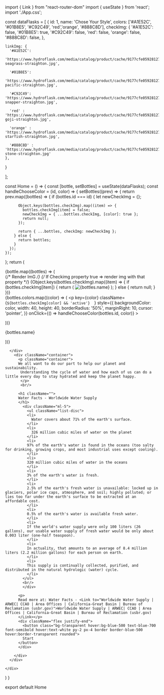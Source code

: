 import { Link } from "react-router-dom"
import { useState } from 'react';
import './App.css';

const dataFlasks = [
  {
    id: 1,
    name: 'Chose Your Style',
    colors: ['#A1E52C', '#01B8E5', '#C92C49', 'red','orange', '#888C8D'],
    checkImg: {
      '#A1E52C': false,
      '#01B8E5': true,
      '#C92C49': false,
      'red': false,
      'orange': false,
      '#888C8D': false,
    },

    linkImg: {
      '#A1E52C':
        'https://www.hydroflask.com/media/catalog/product/cache/9177cfe059281270017bc29637323e6d/s/2/s24sx321-seagrass-straighton.jpg',

      '#01B8E5':
        'https://www.hydroflask.com/media/catalog/product/cache/9177cfe059281270017bc29637323e6d/s/2/s24sx415-pacific-straighton.jpg',

      '#C92C49': 'https://www.hydroflask.com/media/catalog/product/cache/9177cfe059281270017bc29637323e6d/s/2/s24sx604-snapper-straighton.jpg',

      'red' : 'https://www.hydroflask.com/media/catalog/product/cache/9177cfe059281270017bc29637323e6d/s/2/s24sx612-goji-straighton.jpg',

      'orange' : 'https://www.hydroflask.com/media/catalog/product/cache/9177cfe059281270017bc29637323e6d/s/2/s24sx827-starfish-straighton.jpg',

      '#888C8D' : 'https://www.hydroflask.com/media/catalog/product/cache/9177cfe059281270017bc29637323e6d/s/2/s24sx010-stone-straighton.jpg'
    },
  }
  
];

const Home = () => {
  const [bottle, setBottles] = useState(dataFlasks);
  const handleChooseColor = (id, color) => {
    setBottles((prev) => {
      return prev.map((bottles) => {
        if (bottles.id === id) {
          let newCheckImg = {};

          Object.keys(bottles.checkImg).map((item) => {
            bottles.checkImg[item] = false;
            newCheckImg = { ...bottles.checkImg, [color]: true };
            return null;
          });

          return { ...bottles, checkImg: newCheckImg };
        } else {
          return bottles;
        }
      });
    });
  };
  return (
    <div>
        <div class="flex">
        <div className="App">
      <div className="fade" />
      <div className="content">
        <div className="d-flex">
          {bottle.map((bottles) => (
            <div key={bottles.id} className="cart">
              {/* Render ImG  */}
              {/* If Checkimg property true => render img with that property
               */}
              {Object.keys(bottles.checkImg).map((item) => {
                if (bottles.checkImg[item]) {
                  return (
                    <img
                      key={item}
                      src={bottles.linkImg[item]}
                      alt={bottles.name}
                      className="img"
                    />
                  );
                } else {
                  return null;
                }
              })}
              <div className="colors d-flex">
                {bottles.colors.map((color) => (
                  <p
                    key={color}
                    className={` ${bottles.checkImg[color] && 'active'}   `}
                    style={{
                      backgroundColor: color,
                      width: 40,
                      height: 40,
                      borderRadius: '50%',
                      marginRight: 10,
                      cursor: 'pointer',
                    }}
                    onClick={() => handleChooseColor(bottles.id, color)}
                  ></p>
                ))}
              </div>
              <p>{bottles.name}</p>
            </div>
          ))}
        </div>
      </div>

      
      </div>
        <div className="container">
          <p className="container">
          We all want to do our part to help our planet and sustainability.
           Understanding the cycle of water and how each of us can do a little every day to stay hydrated and keep the planet happy. 
           </p>
           <br/>
           
          <h1 className="">
          Water Facts - Worldwide Water Supply
          </h1>
            <div className="ml-5">
              <ul className="list-disc">
              <li>
                Water covers about 71% of the earth's surface.
              </li>
              <li>
                326 million cubic miles of water on the planet
              </li>
              <li>
              97% of the earth's water is found in the oceans (too salty for drinking, growing crops, and most industrial uses except cooling).
              </li>
              <li>
              320 million cubic miles of water in the oceans
              </li>
              <li>
              3% of the earth's water is fresh.
              </li>
              <li>
              2.5% of the earth's fresh water is unavailable: locked up in glaciers, polar ice caps, atmosphere, and soil; highly polluted; or lies too far under the earth's surface to be extracted at an affordable cost.
              </li>
              <li>
              0.5% of the earth's water is available fresh water.
              </li>
              <li>
              If the world's water supply were only 100 liters (26 gallons), our usable water supply of fresh water would be only about 0.003 liter (one-half teaspoon).
              </li>
              <li>
              In actuality, that amounts to an average of 8.4 million liters (2.2 million gallons) for each person on earth.
              </li>
              <li>
              This supply is continually collected, purified, and distributed in the natural hydrologic (water) cycle.
              </li>
            </ul>
            <br/>
            </div>
            
          <p>
          Read more at: Water Facts - <Link to="Worldwide Water Supply | ARWEC| CCAO | Area Offices | California-Great Basin | Bureau of Reclamation (usbr.gov)">Worldwide Water Supply | ARWEC| CCAO | Area Offices | California-Great Basin | Bureau of Reclamation (usbr.gov)
          </Link></p>
          <div className="flex justify-end">
            <button class="bg-transparent hover:bg-blue-500 text-blue-700 font-semibold hover:text-white py-2 px-4 border border-blue-500 hover:border-transparent rounded">
            Start
          </button>
          </div>
          
        </div>
      </div>
       
    </div>
  )
}

export default Home

